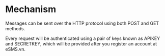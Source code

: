 # Mechanism

Messages can be sent over the HTTP protocol using both POST and GET methods.

Every request will be authenticated using a pair of keys known as APIKEY and SECRETKEY, which will be provided after you register an account at eSMS.vn.
